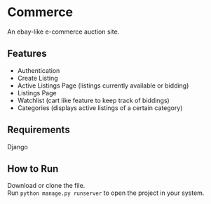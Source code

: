 # Commerce
An ebay-like e-commerce auction site.

## Features
- Authentication
- Create Listing
- Active Listings Page (listings currently available or bidding)
- Listings Page
- Watchlist (cart like feature to keep track of biddings)
- Categories (displays active listings of a certain category)

## Requirements
Django

## How to Run
Download or clone the file.  
Run ```python manage.py runserver``` to open the project in your system.
